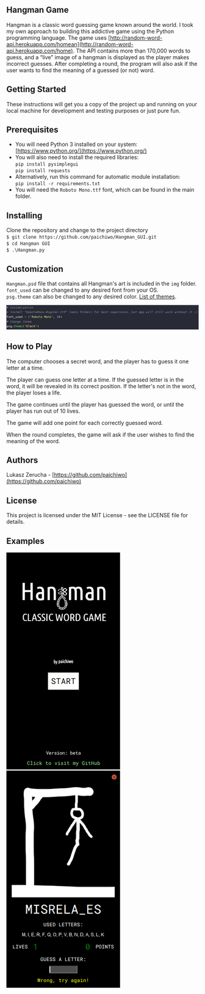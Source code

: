 ## **Hangman Game**

Hangman is a classic word guessing game known around the world. I took my own approach to building this addictive game using the Python programming language. The game uses [http://random-word-api.herokuapp.com/homean](http://random-word-api.herokuapp.com/home). The API contains more than 170,000 words to guess, and a “live” image of a hangman is displayed as the player makes incorrect guesses. After completing a round, the program will also ask if the user wants to find the meaning of a guessed (or not) word.

## Getting Started

These instructions will get you a copy of the project up and running on your local machine for development and testing purposes or just pure fun.

## Prerequisites

*   You will need Python 3 installed on your system: [https://www.python.org/](https://www.python.org/)
*   You will also need to install the required libraries:  
    `pip install pysimplegui`  
    `pip install requests`
*   Alternatively, run this command for automatic module installation:  
    `pip install -r requirements.txt`
*   You will need the `Roboto Mono.ttf` font, which can be found in the main folder.

## Installing

Clone the repository and change to the project directory  
`$ git clone https://github.com/paichiwo/Hangman_GUI.git`  
`$ cd Hangman GUI`  
`$ .\Hangman.py`

## Customization

`Hangman.psd` file that contains all Hangman's art is included in the `img` folder.  
`font_used` can be changed to any desired font from your OS.  
`psg.theme` can also be changed to any desired color. [List of themes](https://media.geeksforgeeks.org/wp-content/uploads/20200511200254/f19.jpg).

![](screenshot/hang0.png)

## How to Play

The computer chooses a secret word, and the player has to guess it one letter at a time.

The player can guess one letter at a time. If the guessed letter is in the word, it will be revealed in its correct position. If the letter's not in the word, the player loses a life.

The game continues until the player has guessed the word, or until the player has run out of 10 lives.

The game will add one point for each correctly guessed word.

When the round completes, the game will ask if the user wishes to find the meaning of the word.

## Authors

Lukasz Zerucha - [https://github.com/paichiwo](https://github.com/paichiwo)

## License

This project is licensed under the MIT License - see the LICENSE file for details.

## Examples

![](screenshot/hang1.png)      ![](screenshot/hang2.png)